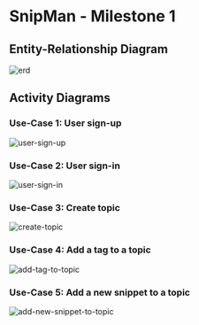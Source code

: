 # SnipMan - Milestone 1

## Entity-Relationship Diagram

<img alt="erd" src="./erd/snip-man-er.svg" />

## Activity Diagrams

### Use-Case 1: User sign-up

<img alt="user-sign-up" src="./activities/user-sign-up/user-sign-up.svg" />

### Use-Case 2: User sign-in

<img alt="user-sign-in" src="./activities/user-sign-in/user-sign-in.svg" />

### Use-Case 3: Create topic

<img alt="create-topic" src="./activities/create-topic/create-topic.svg" />

### Use-Case 4: Add a tag to a topic

<img alt="add-tag-to-topic" src="./activities/add-tag-to-topic/add-tag-to-topic.svg" />

### Use-Case 5: Add a new snippet to a topic

<img alt="add-new-snippet-to-topic" src="./activities/add-new-snippet-to-topic/add-new-snippet-to-topic.svg" />
